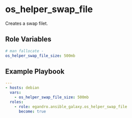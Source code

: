 os_helper_swap_file
=========

Creates a swap filet.

Role Variables
--------------

```yml
# man fallocate -
os_helper_swap_file_size: 500mb
```

Example Playbook
----------------

```yml
---
- hosts: debian
  vars:
    - os_helper_swap_file_size: 500mb
  roles:
    - role: egandro.ansible_galaxy.os_helper_swap_file
      become: true
```
